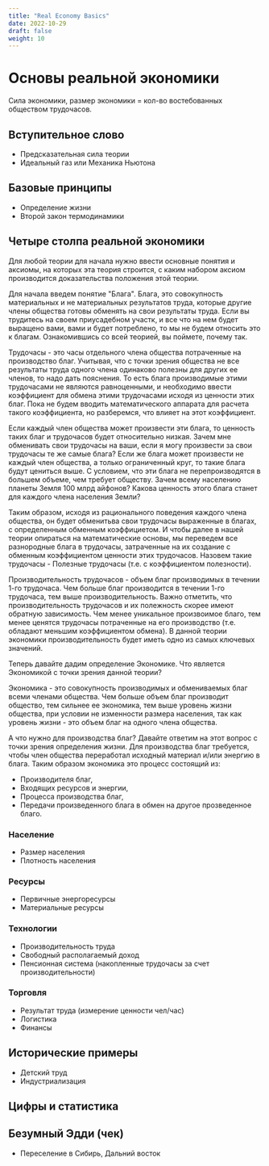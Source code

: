 ```yaml
---
title: "Real Economy Basics"
date: 2022-10-29
draft: false
weight: 10
---
```


# Основы реальной экономики
Сила экономики, размер экономики = кол-во востебованных обществом трудочасов.

## Вступительное слово
 - Предсказательная сила теории
 - Идеальный газ или Механика Ньютона

## Базовые принципы
 - Определение жизни
 - Второй закон термодинамики

## Четыре столпа реальной экономики
Для любой теории для начала нужно ввести основные понятия и аксиомы, на которых эта теория строится, с каким набором аксиом производится доказательства положения этой теории.

Для начала введем понятие "Блага". Блага, это совокупность материальных и не материальных результатов труда, которые другие члены общества готовы обменять на свои результаты труда. Если вы трудитесь на своем приусадебном участк, и все что на нем будет выращено вами, вами и будет потреблено, то мы не будем относить это к благам. Ознакомившись со всей теорией, вы поймете, почему так.


Трудочасы - это часы отдельного члена общества потраченные на производство благ. Учитывая, что с точки зрения общества не все результаты труда одного члена одинаково полезны для других ее членов, то надо дать пояснения. То есть блага производимые этими трудочасами не являются равноценными, и необходимо ввести коэффициент для обмена этими трудочасами исходя из ценности этих благ. Пока не будем вводить математического аппарата для расчета такого коэффициента, но разберемся, что влияет на этот коэффициент.

Если каждый член общества может произвести эти блага, то ценность таких благ и трудочасов будет относительно низкая. Зачем мне обменивать свои трудочасы на ваши, если я могу произвести за свои трудочасы те же самые блага? Если же блага может произвести не каждый член общества, а только ограниченный круг, то такие блага будут цениться выше. С условием, что эти блага не перепроизводятся в большем объеме, чем требует обществу. Зачем всему населению планеты Земля 100 млрд айфонов? Какова ценность этого блага станет для каждого члена населения Земли?

Таким образом, исходя из рационального поведения каждого члена общества, он будет обменитьва свои трудочасы выраженные в благах, с определенным обменным коэффициетом. И чтобы далее в нашей теории опираться на математические основы, мы переведем все разнородные блага в трудочасы, затраченные на их создание с обменным коэффициентом ценности этих трудочасов. Назовем такие трудочасы - Полезные трудочасы (т.е. с коэффициентом полезности).

Производительность трудочасов - объем благ производимых в течении 1-го трудочаса. Чем больше благ производится в течении 1-го трудочаса, тем выше производительность. Важно отметить, что производительность трудочасов и их полежность скорее имеют обратную зависимость. Чем менее уникальное произвоимое благо, тем менее ценятся трудочасы потраченные на его производство (т.е. обладают меньшим коэффициентом обмена). В данной теории экономики производительность будет иметь одно из самых ключевых значений.

Теперь давайте дадим определение Экономике. Что является Экономикой с точки зрения данной теории?

Экономика - это совокупность производимых и обмениваемых благ всеми членами общества. Чем больше объем благ производит общество, тем сильнее ее экономика, тем выше уровень жизни общества, при условии не изменности размера населения, так как уровень жизни - это объем благ на одного члена общества.

А что нужно для производства благ? Давайте ответим на этот вопрос с точки зрения определения жизни.
Для производства благ требуется, чтобы член общества переработал исходный материал и/или энергию в блага. Таким образом экономика это процесс состоящий из:
 - Производителя благ,
 - Входящих ресурсов и энергии,
 - Процесса производства благ,
 - Передачи произведенного блага в обмен на другое прозведенное благо.

### Население
 - Размер населения
 - Плотность населения

### Ресурсы
 - Первичные энергоресурсы
 - Материальные ресурсы

### Технологии
 - Производительность труда
 - Свободный располагаемый доход
 - Пенсионная система (накопленные трудочасы за счет производительности)

### Торговля
 - Результат труда (измерение ценности чел/час)
 - Логистика
 - Финансы

## Исторические примеры
 - Детский труд
 - Индустриализация

## Цифры и статистика

## Безумный Эдди (чек)
 - Переселение в Сибирь, Дальний восток